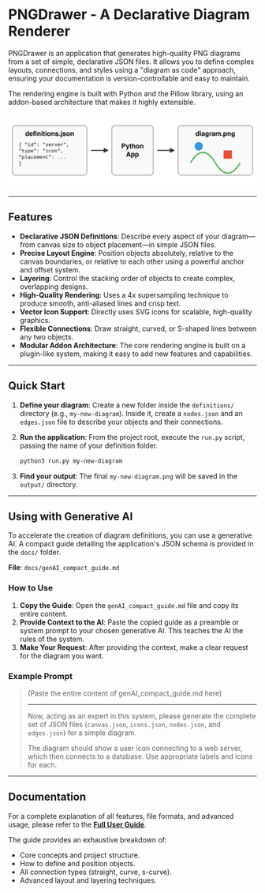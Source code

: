 # PNGDrawer - A Declarative Diagram Renderer

PNGDrawer is an application that generates high-quality PNG diagrams from a set of simple, declarative JSON files. It allows you to define complex layouts, connections, and styles using a "diagram as code" approach, ensuring your documentation is version-controllable and easy to maintain.

The rendering engine is built with Python and the Pillow library, using an addon-based architecture that makes it highly extensible.

![Workflow Diagram](docs/images/workflow.svg)

---

## Features

- **Declarative JSON Definitions**: Describe every aspect of your diagram—from canvas size to object placement—in simple JSON files.
- **Precise Layout Engine**: Position objects absolutely, relative to the canvas boundaries, or relative to each other using a powerful anchor and offset system.
- **Layering**: Control the stacking order of objects to create complex, overlapping designs.
- **High-Quality Rendering**: Uses a 4x supersampling technique to produce smooth, anti-aliased lines and crisp text.
- **Vector Icon Support**: Directly uses SVG icons for scalable, high-quality graphics.
- **Flexible Connections**: Draw straight, curved, or S-shaped lines between any two objects.
- **Modular Addon Architecture**: The core rendering engine is built on a plugin-like system, making it easy to add new features and capabilities.

---

## Quick Start

1.  **Define your diagram**: Create a new folder inside the `definitions/` directory (e.g., `my-new-diagram`). Inside it, create a `nodes.json` and an `edges.json` file to describe your objects and their connections.

2.  **Run the application**: From the project root, execute the `run.py` script, passing the name of your definition folder.

    ```bash
    python3 run.py my-new-diagram
    ```

3.  **Find your output**: The final `my-new-diagram.png` will be saved in the `output/` directory.

---

## Using with Generative AI

To accelerate the creation of diagram definitions, you can use a generative AI. A compact guide detailing the application's JSON schema is provided in the `docs/` folder.

**File**: `docs/genAI_compact_guide.md`

### How to Use

1.  **Copy the Guide**: Open the `genAI_compact_guide.md` file and copy its entire content.
2.  **Provide Context to the AI**: Paste the copied guide as a preamble or system prompt to your chosen generative AI. This teaches the AI the rules of the system.
3.  **Make Your Request**: After providing the context, make a clear request for the diagram you want.

### Example Prompt

> (Paste the entire content of genAI_compact_guide.md here)
>
> ---
>
> Now, acting as an expert in this system, please generate the complete set of JSON files (`canvas.json`, `icons.json`, `nodes.json`, and `edges.json`) for a simple diagram.
>
> The diagram should show a user icon connecting to a web server, which then connects to a database. Use appropriate labels and icons for each.

---

## Documentation

For a complete explanation of all features, file formats, and advanced usage, please refer to the **[Full User Guide](docs/guide/index.md)**.

The guide provides an exhaustive breakdown of:
- Core concepts and project structure.
- How to define and position objects.
- All connection types (straight, curve, s-curve).
- Advanced layout and layering techniques.
